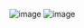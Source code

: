 ![image](https://user-images.githubusercontent.com/69643772/153801764-9f0f2de1-1cc4-4890-a409-658a132b85b4.png)
![image](https://user-images.githubusercontent.com/69643772/153801776-2b6e3f7d-df95-4b1a-b9df-1228c58b7af0.png)
